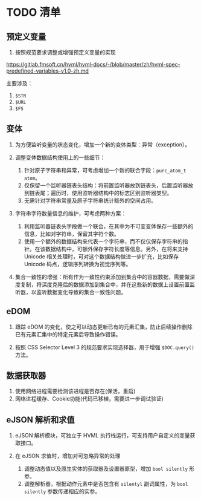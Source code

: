 # TODO 清单

## 预定义变量

1) 按照规范要求调整或增强预定义变量的实现

<https://gitlab.fmsoft.cn/hvml/hvml-docs/-/blob/master/zh/hvml-spec-predefined-variables-v1.0-zh.md>

主要涉及：

1. `$STR`
1. `$URL`
1. `$FS`

## 变体

1) 为方便监听变量的状态变化，增加一个新的变体类型：异常（exception）。

2) 调整变体数据结构使用上的一些细节：
   1. 针对原子字符串和异常，可考虑增加一个新的联合字段：`purc_atom_t atom`。
   1. 仅保留一个监听器链表头结构：将前置监听器放到链表头，后置监听器放到链表尾；遍历时，使用监听器结构中的标志区别监听器类型。
   1. 无需针对字符串常量及原子字符串统计额外的空间占用。

3) 字符串字符数量信息的维护，可考虑两种方案：
   1. 利用监听器链表头字段做一个联合，在其中为不可变变体保存一些额外的信息，比如对字符串，保留其字符个数。
   1. 使用一个额外的数据结构来代表一个字符串，而不仅仅保存字符串的指针。在该数据结构中，可额外保存字符长度等信息。另外，在将来支持 Unicode 相关处理时，可对这个数据结构做进一步扩充，比如保存 Unicode 码点，逻辑序列转换为视觉序列等。

4) 集合一致性的增强：所有作为一致性约束添加到集合中的容器数据，需要做深度复制，将深度克隆后的数据添加到集合中，并在这些新的数据上设置前置监听器，以监听数据变化导致的集合一致性问题。

## eDOM

1) 跟踪 eDOM 的变化，使之可以动态更新已有的元素汇集，防止后续操作删除已有元素汇集中的特定元素后导致操作错误。

2) 按照 CSS Selector Level 3 的规范要求实现选择器，用于增强 `$DOC.query()` 方法。

## 数据获取器

1. 使用网络进程需要检测该进程是否存在(保活，重启)
1. 网络进程缓存、Cookie功能(代码已移植，需要进一步调试验证)

## eJSON 解析和求值

1) eJSON 解析模块，可独立于 HVML 执行栈运行，可支持用户自定义的变量获取接口。

2) 在 eJSON 求值时，增加对可忽略异常的处理
   1. 调整动态值以及原生实体的获取器及设置器原型，增加 `bool silently` 形参。
   1. 调整解析器，根据动作元素中是否包含有 `silentyl` 副词属性，为 `bool silently` 参数传递相应的实参。

